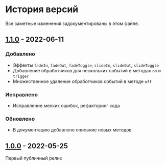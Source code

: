 # История версий

Все заметные изменения задокументированы в этом файле.

[1.1.0]: https://github.com/digikid/dom-element/releases/tag/1.1.0

## [1.1.0] - 2022-06-11

### Добавлено

- Эффекты `fadeIn`, `fadeOut`, `fadeToggle`, `slideIn`, `slideOut`, `slideToggle`
- Добавление обработчиков для нескольких событий в методах `on` и `trigger`
- Множественное удаление обработчиков событий в методе `off`

### Исправлено

- Исправление мелких ошибок, рефакторинг кода

### Обновлено

- В документацию добавлено описание новых методов

[1.0.0]: https://github.com/digikid/dom-element/releases/tag/1.0.0

## [1.0.0] - 2022-05-25

Первый публичный релиз
